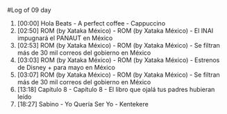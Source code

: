 #Log of 09 day

1. [00:00] Hola Beats - A perfect coffee - Cappuccino
1. [02:50] ROM (by Xataka México) - ROM (by Xataka México) - El INAI impugnará el PANAUT en México
1. [02:53] ROM (by Xataka México) - ROM (by Xataka México) - Se filtran más de 30 mil correos del gobierno en México
1. [03:03] ROM (by Xataka México) - ROM (by Xataka México) - Estrenos de Disney + para mayo en México
1. [03:07] ROM (by Xataka México) - ROM (by Xataka México) - Se filtran más de 30 mil correos del gobierno en México
1. [13:18] Capítulo 8 - Capítulo 8 - El libro que ojalá tus padres hubieran leído
1. [18:27] Sabino - Yo Quería Ser Yo - Kentekere

